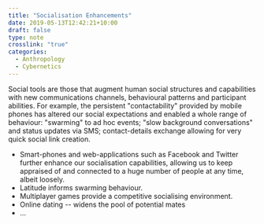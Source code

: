 ```yaml
---
title: "Socialisation Enhancements"
date: 2019-05-13T12:42:21+10:00
draft: false
type: note
crosslink: "true"
categories:
  - Anthropology
  - Cybernetics
---
```


Social tools are those that augment human social structures and capabilities with new communications channels, behavioural patterns and participant abilities. For example, the persistent "contactability" provided by mobile phones has altered our social expectations and enabled a whole range of behaviour: "swarming" to ad hoc events; "slow background conversations" and status updates via SMS; contact-details exchange allowing for very quick social link creation.

 * Smart-phones and web-applications such as Facebook and Twitter further enhance our socialisation capabilities, allowing us to keep appraised of and connected to a huge number of people at any time, albeit loosely.
 * Latitude informs swarming behaviour.
 * Multiplayer games provide a competitive socialising environment.
 * Online dating -- widens the pool of potential mates
 * ...
